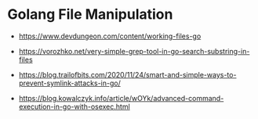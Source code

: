 # Golang File Manipulation

* https://www.devdungeon.com/content/working-files-go

* https://vorozhko.net/very-simple-grep-tool-in-go-search-substring-in-files

* https://blog.trailofbits.com/2020/11/24/smart-and-simple-ways-to-prevent-symlink-attacks-in-go/

* https://blog.kowalczyk.info/article/wOYk/advanced-command-execution-in-go-with-osexec.html

